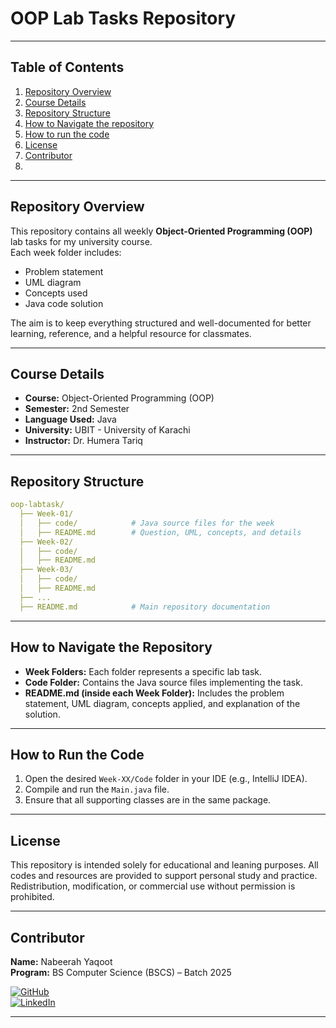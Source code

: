 # OOP Lab Tasks Repository

---

## Table of Contents

1. [Repository Overview](#repository-overview)
2. [Course Details](#course-details)
3. [Repository Structure](#repository-structure)
4. [How to Navigate the repository](#how-to-navigate-the-repository)
5. [How to run the code](#how-to-run-the-code)
6. [License](#license)
7. [Contributor](#contributor)
8. 
---

## Repository Overview

This repository contains all weekly **Object-Oriented Programming (OOP)** lab tasks for my university course.  
Each week folder includes:
- Problem statement
- UML diagram
- Concepts used
- Java code solution

The aim is to keep everything structured and well-documented for better learning, reference, and a helpful resource for classmates.

---

## Course Details

- **Course:** Object-Oriented Programming (OOP)
- **Semester:** 2nd Semester
- **Language Used:** Java
- **University:** UBIT - University of Karachi
- **Instructor:** Dr. Humera Tariq

---

## Repository Structure

```yaml
oop-labtask/
  ├── Week-01/
  │   ├── code/            # Java source files for the week
  │   ├── README.md        # Question, UML, concepts, and details
  ├── Week-02/
  │   ├── code/
  │   ├── README.md
  ├── Week-03/
  │   ├── code/
  │   ├── README.md
  ├── ...
  ├── README.md            # Main repository documentation

```

---

## How to Navigate the Repository


- **Week Folders:** Each folder represents a specific lab task.
- **Code Folder:** Contains the Java source files implementing the task.
- **README.md (inside each Week Folder):** Includes the problem statement, UML diagram, concepts applied, and explanation of the solution.

---

## How to Run the Code

1. Open the desired `Week-XX/Code` folder in your IDE (e.g., IntelliJ IDEA).
2. Compile and run the `Main.java` file.
3. Ensure that all supporting classes are in the same package.

---

## License
This repository is intended solely for educational and leaning purposes. All codes and resources are provided to support personal study and practice. Redistribution, modification, or commercial use without permission is prohibited. 

---

## Contributor

**Name:** Nabeerah Yaqoot  
**Program:** BS Computer Science (BSCS) – Batch 2025

[![GitHub](https://img.shields.io/badge/GitHub-nabeerah27-black?logo=github&logoColor=white)](https://github.com/nabeerah27)  
[![LinkedIn](https://img.shields.io/badge/LinkedIn-nabeerah27-blue?logo=linkedin&logoColor=white)](https://www.linkedin.com/in/nabeerah27)

---


